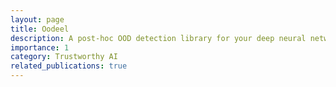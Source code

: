 ```yaml
---
layout: page
title: Oodeel
description: A post-hoc OOD detection library for your deep neural networks
importance: 1
category: Trustworthy AI
related_publications: true
---
```

